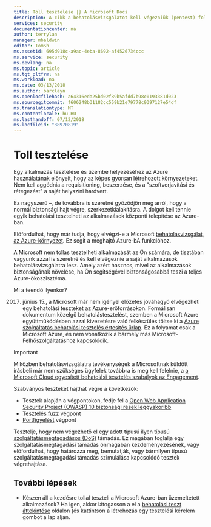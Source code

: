 ```yaml
---
title: Toll tesztelése |} A Microsoft Docs
description: A cikk a behatolásvizsgálatot kell végezniük (pentest) folyamat áttekintést nyújt, és hogyan hajthat végre pentest ellen az Azure-infrastruktúrában futó alkalmazások.
services: security
documentationcenter: na
author: terrylan
manager: mbaldwin
editor: TomSh
ms.assetid: 695d918c-a9ac-4eba-8692-af4526734ccc
ms.service: security
ms.devlang: na
ms.topic: article
ms.tgt_pltfrm: na
ms.workload: na
ms.date: 03/13/2018
ms.author: barclayn
ms.openlocfilehash: a64316eda25bd02f89b5afdd7b98c0193381d023
ms.sourcegitcommit: f606248b31182cc559b21e79778c9397127e54df
ms.translationtype: MT
ms.contentlocale: hu-HU
ms.lasthandoff: 07/12/2018
ms.locfileid: "38970819"
---
```

# <a name="pen-testing"></a>Toll tesztelése
Egy alkalmazás tesztelése és üzembe helyezéséhez az Azure használatának előnyeit, hogy az képes gyorsan létrehozott környezeteket.  Nem kell aggódnia a requisitioning, beszerzése, és a "szoftverjavítási és rétegezést" a saját helyszíni hardvert.

Ez nagyszerű –, de továbbra is szeretné győződjön meg arról, hogy a normál biztonsági hajt végre, szerkezetkialakításra. A dolgot kell tennie egyik behatolási tesztelheti az alkalmazások központi telepítése az Azure-ban.

Előfordulhat, hogy már tudja, hogy elvégzi-e a Microsoft [behatolásvizsgálat, az Azure-környezet](https://gallery.technet.microsoft.com/Cloud-Red-Teaming-b837392e). Ez segít a meghajtó Azure-bA funkcióhoz. 

A Microsoft nem tollas tesztelheti alkalmazását az Ön számára, de tisztában vagyunk azzal is szeretné és kell elvégeznie a saját alkalmazások behatolásvizsgálatra lesz. Amely azért hasznos, mivel az alkalmazások biztonságának növelése, ha Ön segítségével biztonságosabbá teszi a teljes Azure-ökoszisztéma.

Mi a teendő ilyenkor?

2017. június 15., a Microsoft már nem igényel előzetes jóváhagyó elvégezheti egy behatolási teszteket az Azure-erőforrásokon. Formálisan dokumentum közelgő behatolástesztelést, szemben a Microsoft Azure együttműködésben azzal kivezetésre való felkészülés töltse ki a [Azure szolgáltatás behatolási tesztelés értesítés űrlap](https://portal.msrc.microsoft.com/en-us/engage/pentest). Ez a folyamat csak a Microsoft Azure, és nem vonatkozik a bármely más Microsoft-Felhőszolgáltatáshoz kapcsolódik. 

>[!IMPORTANT] 
>Miközben behatolásvizsgálatra tevékenységek a Microsoftnak küldött írásbeli már nem szükséges ügyfelek továbbra is meg kell felelnie, a [a Microsoft Cloud egyesített behatolási tesztelés szabályok az Engagement](https://technet.microsoft.com/mt784683). 

Szabványos teszteket hajthat végre a következők:

* Tesztek alapján a végpontokon, fedje fel a [Open Web Application Security Project (OWASP) 10 biztonsági rések leggyakoribb](https://www.owasp.org/index.php/Category:OWASP_Top_Ten_Project)
* [Tesztelés fuzz](https://blogs.microsoft.com/cybertrust/2007/09/20/fuzz-testing-at-microsoft-and-the-triage-process/) végpont
* [Portfigyelést](https://en.wikipedia.org/wiki/Port_scanner) végpont

Tesztelje, hogy nem végezhető el egy adott típusú ilyen típusú [szolgáltatásmegtagadásos (DoS)](https://en.wikipedia.org/wiki/Denial-of-service_attack) támadás. Ez magában foglalja egy szolgáltatásmegtagadási támadás önmagában kezdeményezésének, vagy előfordulhat, hogy határozza meg, bemutatják, vagy bármilyen típusú szolgáltatásmegtagadási támadás szimulálása kapcsolódó tesztek végrehajtása.

## <a name="next-steps"></a>További lépések

- Készen áll a kezdésre tollal teszteli a Microsoft Azure-ban üzemeltetett alkalmazások? Ha igen, akkor látogasson a el a [behatolási teszt áttekintése](https://technet.microsoft.com/library/mt784683.aspx) oldalon (és kattintson a létrehozás egy tesztelési kérelem gombot a lap alján. 
